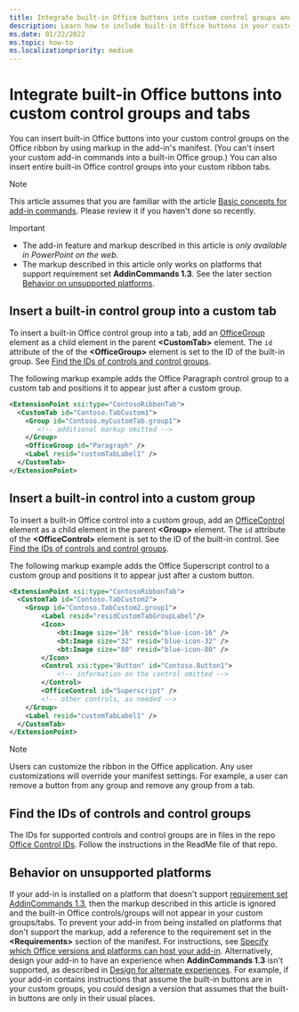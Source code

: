 ```yaml
---
title: Integrate built-in Office buttons into custom control groups and tabs
description: Learn how to include built-in Office buttons in your custom command groups and tabs on the Office ribbon.
ms.date: 01/22/2022
ms.topic: how-to
ms.localizationpriority: medium
---
```



# Integrate built-in Office buttons into custom control groups and tabs

You can insert built-in Office buttons into your custom control groups on the Office ribbon by using markup in the add-in's manifest. (You can't insert your custom add-in commands into a built-in Office group.) You can also insert entire built-in Office control groups into your custom ribbon tabs.

> [!NOTE]
> This article assumes that you are familiar with the article [Basic concepts for add-in commands](add-in-commands.md). Please review it if you haven't done so recently.

> [!IMPORTANT]
>
> - The add-in feature and markup described in this article is *only available in PowerPoint on the web*.
> - The markup described in this article only works on platforms that support requirement set **AddinCommands 1.3**. See the later section [Behavior on unsupported platforms](#behavior-on-unsupported-platforms).

## Insert a built-in control group into a custom tab

To insert a built-in Office control group into a tab, add an [OfficeGroup](/javascript/api/manifest/customtab#officegroup) element as a child element in the parent **\<CustomTab\>** element. The `id` attribute of the of the **\<OfficeGroup\>** element is set to the ID of the built-in group. See [Find the IDs of controls and control groups](#find-the-ids-of-controls-and-control-groups).

The following markup example adds the Office Paragraph control group to a custom tab and positions it to appear just after a custom group.

```xml
<ExtensionPoint xsi:type="ContosoRibbonTab">
  <CustomTab id="Contoso.TabCustom1">
    <Group id="Contoso.myCustomTab.group1">
       <!-- additional markup omitted -->
    </Group>
    <OfficeGroup id="Paragraph" />
    <Label resid="customTabLabel1" />
  </CustomTab>
</ExtensionPoint>
```

## Insert a built-in control into a custom group

To insert a built-in Office control into a custom group, add an [OfficeControl](/javascript/api/manifest/group#officecontrol) element as a child element in the parent **\<Group\>** element. The `id` attribute of the **\<OfficeControl\>** element is set to the ID of the built-in control. See [Find the IDs of controls and control groups](#find-the-ids-of-controls-and-control-groups).

The following markup example adds the Office Superscript control to a custom group and positions it to appear just after a custom button.

```xml
<ExtensionPoint xsi:type="ContosoRibbonTab">
  <CustomTab id="Contoso.TabCustom2">
    <Group id="Contoso.TabCustom2.group1">
        <Label resid="residCustomTabGroupLabel"/>
        <Icon>
            <bt:Image size="16" resid="blue-icon-16" />
            <bt:Image size="32" resid="blue-icon-32" />
            <bt:Image size="80" resid="blue-icon-80" />
        </Icon>
        <Control xsi:type="Button" id="Contoso.Button1">
            <!-- information on the control omitted -->
        </Control>
        <OfficeControl id="Superscript" />
        <!-- other controls, as needed -->
    </Group>
    <Label resid="customTabLabel1" />
  </CustomTab>
</ExtensionPoint>
```

> [!NOTE]
> Users can customize the ribbon in the Office application. Any user customizations will override your manifest settings. For example, a user can remove a button from any group and remove any group from a tab.

## Find the IDs of controls and control groups

The IDs for supported controls and control groups are in files in the repo [Office Control IDs](https://github.com/OfficeDev/office-control-ids). Follow the instructions in the ReadMe file of that repo.

## Behavior on unsupported platforms

If your add-in is installed on a platform that doesn't support [requirement set AddinCommands 1.3](/javascript/api/requirement-sets/common/add-in-commands-requirement-sets), then the markup described in this article is ignored and the built-in Office controls/groups will not appear in your custom groups/tabs. To prevent your add-in from being installed on platforms that don't support the markup, add a reference to the requirement set in the **\<Requirements\>** section of the manifest. For instructions, see [Specify which Office versions and platforms can host your add-in](../develop/specify-office-hosts-and-api-requirements.md#specify-which-office-versions-and-platforms-can-host-your-add-in). Alternatively, design your add-in to have an experience when **AddinCommands 1.3** isn't supported, as described in [Design for alternate experiences](../develop/specify-office-hosts-and-api-requirements.md#design-for-alternate-experiences). For example, if your add-in contains instructions that assume the built-in buttons are in your custom groups, you could design a version that assumes that the built-in buttons are only in their usual places.
